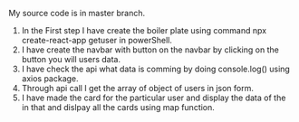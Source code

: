 My source code is in master branch.

1. In the First step I have create the boiler plate using command npx create-react-app getuser in powerShell.
2. I have create the navbar with button on the navbar by clicking on the button you will users data.
3. I have check the api what data is comming by doing console.log() using axios package.
4. Through api call I get the array of object of users in json form.
5. I have made the card for the particular user and display the data of the in that and dislpay all the cards using map function.
